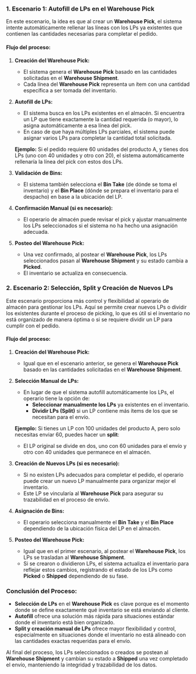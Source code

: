 ### 1. **Escenario 1: Autofill de LPs en el Warehouse Pick**

En este escenario, la idea es que al crear un **Warehouse Pick**, el sistema intente automáticamente rellenar las líneas con los LPs ya existentes que contienen las cantidades necesarias para completar el pedido.

#### **Flujo del proceso:**
1. **Creación del Warehouse Pick:**
   - El sistema genera el **Warehouse Pick** basado en las cantidades solicitadas en el **Warehouse Shipment**.
   - Cada línea del **Warehouse Pick** representa un ítem con una cantidad específica a ser tomada del inventario.

2. **Autofill de LPs:**
   - El sistema busca en los LPs existentes en el almacén. Si encuentra un LP que tiene exactamente la cantidad requerida (o mayor), lo asigna automáticamente a esa línea del pick.
   - En caso de que haya múltiples LPs parciales, el sistema puede asignar varios LPs para completar la cantidad total solicitada.

   **Ejemplo:**
   Si el pedido requiere 60 unidades del producto A, y tienes dos LPs (uno con 40 unidades y otro con 20), el sistema automáticamente rellenaría la línea del pick con estos dos LPs.

3. **Validación de Bins:**
   - El sistema también selecciona el **Bin Take** (de dónde se toma el inventario) y el **Bin Place** (dónde se prepara el inventario para el despacho) en base a la ubicación del LP.
   
4. **Confirmación Manual (si es necesario):**
   - El operario de almacén puede revisar el pick y ajustar manualmente los LPs seleccionados si el sistema no ha hecho una asignación adecuada.

5. **Posteo del Warehouse Pick:**
   - Una vez confirmado, al postear el **Warehouse Pick**, los LPs seleccionados pasan al **Warehouse Shipment** y su estado cambia a **Picked**.
   - El inventario se actualiza en consecuencia.

### 2. **Escenario 2: Selección, Split y Creación de Nuevos LPs**

Este escenario proporciona más control y flexibilidad al operario de almacén para gestionar los LPs. Aquí se permite crear nuevos LPs o dividir los existentes durante el proceso de picking, lo que es útil si el inventario no está organizado de manera óptima o si se requiere dividir un LP para cumplir con el pedido.

#### **Flujo del proceso:**
1. **Creación del Warehouse Pick:**
   - Igual que en el escenario anterior, se genera el **Warehouse Pick** basado en las cantidades solicitadas en el **Warehouse Shipment**.

2. **Selección Manual de LPs:**
   - En lugar de que el sistema autofill automáticamente los LPs, el operario tiene la opción de:
     - **Seleccionar manualmente los LPs** ya existentes en el inventario.
     - **Dividir LPs (Split)** si un LP contiene más ítems de los que se necesitan para el envío.

   **Ejemplo:**
   Si tienes un LP con 100 unidades del producto A, pero solo necesitas enviar 60, puedes hacer un **split**: 
   - El LP original se divide en dos, uno con 60 unidades para el envío y otro con 40 unidades que permanece en el almacén.

3. **Creación de Nuevos LPs (si es necesario):**
   - Si no existen LPs adecuados para completar el pedido, el operario puede crear un nuevo LP manualmente para organizar mejor el inventario.
   - Este LP se vincularía al **Warehouse Pick** para asegurar su trazabilidad en el proceso de envío.

4. **Asignación de Bins:**
   - El operario selecciona manualmente el **Bin Take** y el **Bin Place** dependiendo de la ubicación física del LP en el almacén.

5. **Posteo del Warehouse Pick:**
   - Igual que en el primer escenario, al postear el **Warehouse Pick**, los LPs se trasladan al **Warehouse Shipment**.
   - Si se crearon o dividieron LPs, el sistema actualiza el inventario para reflejar estos cambios, registrando el estado de los LPs como **Picked** o **Shipped** dependiendo de su fase.

### **Conclusión del Proceso:**

- **Selección de LPs** en el **Warehouse Pick** es clave porque es el momento donde se define exactamente qué inventario se está enviando al cliente.
- **Autofill** ofrece una solución más rápida para situaciones estándar donde el inventario está bien organizado.
- **Split y creación manual de LPs** ofrece mayor flexibilidad y control, especialmente en situaciones donde el inventario no está alineado con las cantidades exactas requeridas para el envío.

Al final del proceso, los LPs seleccionados o creados se postean al **Warehouse Shipment** y cambian su estado a **Shipped** una vez completado el envío, manteniendo la integridad y trazabilidad de los datos.
